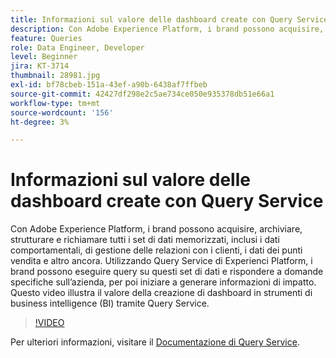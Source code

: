 ```yaml
---
title: Informazioni sul valore delle dashboard create con Query Service
description: Con Adobe Experience Platform, i brand possono acquisire, archiviare, strutturare e richiamare tutti i set di dati memorizzati, inclusi i dati comportamentali, di gestione delle relazioni con i clienti, i dati dei punti vendita e altro ancora. Utilizzando Query Service di Experienci Platform, i brand possono eseguire query su questi set di dati e rispondere a domande specifiche sull’azienda, per poi iniziare a generare informazioni di impatto. Questo video illustra il valore della creazione di dashboard in strumenti di business intelligence (BI) tramite Query Service.
feature: Queries
role: Data Engineer, Developer
level: Beginner
jira: KT-3714
thumbnail: 28981.jpg
exl-id: bf78cbeb-151a-43ef-a90b-6438af7ffbeb
source-git-commit: 42427df298e2c5ae734ce050e935378db51e66a1
workflow-type: tm+mt
source-wordcount: '156'
ht-degree: 3%

---
```


# Informazioni sul valore delle dashboard create con Query Service

Con Adobe Experience Platform, i brand possono acquisire, archiviare, strutturare e richiamare tutti i set di dati memorizzati, inclusi i dati comportamentali, di gestione delle relazioni con i clienti, i dati dei punti vendita e altro ancora. Utilizzando Query Service di Experienci Platform, i brand possono eseguire query su questi set di dati e rispondere a domande specifiche sull’azienda, per poi iniziare a generare informazioni di impatto. Questo video illustra il valore della creazione di dashboard in strumenti di business intelligence (BI) tramite Query Service.

>[!VIDEO](https://video.tv.adobe.com/v/28981?quality=12&learn=on)

Per ulteriori informazioni, visitare il [Documentazione di Query Service](https://experienceleague.adobe.com/docs/experience-platform/query/home.html?lang=it).

